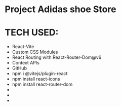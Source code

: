 # Project Adidas shoe Store


# TECH USED:
- React-Vite
- Custom CSS Modules
- React Routing with React-Router-Dom@v6
- Context APIs
- GitHub
- npm i @vitejs/plugin-react
- npm install react-icons 
- npm install react-router-dom
- 
- 
- 



